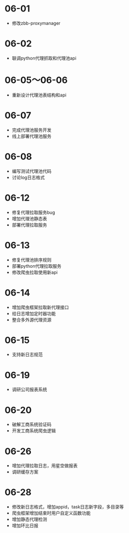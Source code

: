 # 06-01
+ 修改zbb-proxymanager

# 06-02
+ 联调python代理抓取和代理池api

# 06-05～06-06
+ 重新设计代理池表结构和api

# 06-07
+ 完成代理池服务开发
+ 线上部署代理池服务

# 06-08
+ 编写测试代理池代码
+ 讨论log日志格式

# 06-12
+ 修复代理拉取服务bug
+ 增加代理池静态表
+ 部署代理拉取服务

# 06-13
+ 修复代理池排序规则
+ 部署python代理拉取服务
+ 修改爬虫拉取使用新api

# 06-14
+ 增加爬虫框架拉取新代理接口
+ 给日志增加定时器功能
+ 整合多外源代理资源

# 06-15
+ 支持新日志规范

# 06-19
+ 调研公司报表系统

# 06-20
+ 破解工商系统验证码
+ 开发工商系统爬虫逻辑

# 06-26
+ 增加代理拉取日志，用星空做报表
+ 调研缓存方案

# 06-28
+ 修改新日志格式，增加appid，task日志新字段，多目录等
+ 爬虫框架增加结束时用户自定义函数功能
+ 增加静态代理检测
+ 增加环比日报

